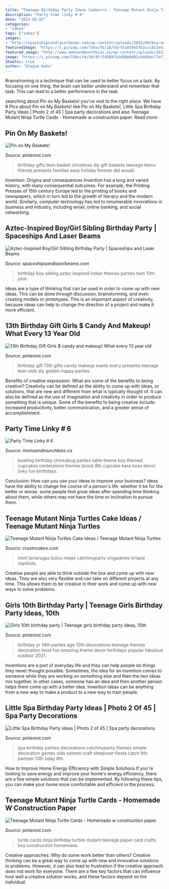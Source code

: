 ```yaml
---
title: "Teenage Birthday Party Ideas Canberra : Teenage Mutant Ninja Turtles Cake Ideas / Teenage Mutant Ninja Turtles"
description: "Party time linky # 6"
date: "2023-02-02"
categories:
- "ideas"
tags: ["ideas"]
images:
- "http://spaceshipsandlaserbeams.com/wp-content/uploads/2015/09/boy-and-girl-aztec-birthday-party-ideas.jpg"
featuredImage: "https://i.pinimg.com/736x/fb/18/59/fb185945fb3ccc811e435245e308d3c7--teen-birthday-parties-birthday-pins.jpg"
featured_image: "http://www.momsandmunchkins.ca/wp-content/uploads/2013/09/Bowling_party_Chickabug_1.jpg"
image: "https://i.pinimg.com/736x/f4/50/9f/f4509fa3d98e0d92cd489ac77ef3238b--teen-girl-birthday-girl-birthday-gifts.jpg"
ShowToc: true
author: "Shayne Hahn"
---
```



Brainstroming is a technique that can be used to better focus on a task. By focusing on one thing, the brain can better understand and remember that task. This can lead to a better performance in the task.

	

		
searching about Pin on My Baskets! you've visit to the right place. We have 8 Pics about Pin on My Baskets! like Pin on My Baskets!, Little Spa Birthday Party Ideas | Photo 2 of 45 | Spa party decorations and also Teenage Mutant Ninja Turtle Cards - Homemade w construction paper. Read more:
		
    
## Pin On My Baskets!

<img loading=lazy src="https://i.pinimg.com/736x/f4/50/9f/f4509fa3d98e0d92cd489ac77ef3238b--teen-girl-birthday-girl-birthday-gifts.jpg" onerror="this.onerror=null;this.src='https://tse4.mm.bing.net/th?id=OIP.xgDa_6L9WJBTWOefNRDSnQHaJ3&amp;pid=15.1';" alt="Pin on My Baskets!">

_Source: pinterest.com_

>birthday gifts teen basket christmas diy gift baskets teenage teens friends presents families easy holiday forever did would. 

	

Invention: Origins and consequences
Invention has a long and varied history, with many consequential outcomes. For example, the Printing Presses of 15th century Europe led to the printing of books and newspapers, which in turn led to the growth of literacy and the modern world. Similarly, computer technology has led to innumerable innovations in business and industry, including email, online banking, and social networking.

    
## Aztec-Inspired Boy/Girl Sibling Birthday Party | Spaceships And Laser Beams

<img loading=lazy src="http://spaceshipsandlaserbeams.com/wp-content/uploads/2015/09/boy-and-girl-aztec-birthday-party-ideas.jpg" onerror="this.onerror=null;this.src='https://tse3.mm.bing.net/th?id=OIP.0g8xAaWTTzM6-O4OI2HhugHaLH&amp;pid=15.1';" alt="Aztec-Inspired Boy/Girl Sibling Birthday Party | Spaceships and Laser Beams">

_Source: spaceshipsandlaserbeams.com_

>birthday boy sibling aztec inspired indian themes parties twin 13th joint. 

	

Ideas are a type of thinking that can be used in order to come up with new ideas. This can be done through discussion, brainstorming, and even creating models or prototypes. This is an important aspect of creativity, because ideas can help to change the direction of a project and make it more efficient.

    
## 13th Birthday Gift Girls $ Candy And Makeup! What Every 13 Year Old

<img loading=lazy src="https://i.pinimg.com/736x/17/a3/7e/17a37e5b8d850ac2abb6403911d0d3a8--th-birthday-birthday-bash.jpg" onerror="this.onerror=null;this.src='https://tse4.mm.bing.net/th?id=OIP.s-hg9aQGdU7CYZosdjpEGgHaJ3&amp;pid=15.1';" alt="13th Birthday Gift Girls $ candy and makeup! What every 13 year old">

_Source: pinterest.com_

>birthday gift 13th gifts candy makeup wants every presents teenage teen olds diy golden happy parties. 

	

Benefits of creative expression: What are some of the benefits to being creative?
Creativity can be defined as the ability to come up with ideas, or solutions, that are new and different from what is typically thought of. It can also be defined as the use of imagination and creativity in order to produce something that is unique. Some of the benefits to being creative include: increased productivity, better communication, and a greater sense of accomplishment.

    
## Party Time Linky # 6

<img loading=lazy src="http://www.momsandmunchkins.ca/wp-content/uploads/2013/09/Bowling_party_Chickabug_1.jpg" onerror="this.onerror=null;this.src='https://tse3.mm.bing.net/th?id=OIP.hR5mS9yT2hEH28UrDGZm3QAAAA&amp;pid=15.1';" alt="Party Time Linky # 6">

_Source: momsandmunchkins.ca_

>bowling birthday chickabug parties table theme boy themed cupcakes centerpiece themes brock 9th cupcake kara lorax decor linky fun birthdays. 

	

Conclusion: How can you use your ideas to improve your business?
ideas have the ability to change the course of a person's life. whether it be for the better or worse. some people find great ideas after spending time thinking about them, while others may not have the time or inclination to pursue them.

    
## Teenage Mutant Ninja Turtles Cake Ideas / Teenage Mutant Ninja Turtles

<img loading=lazy src="http://www.crustncakes.com/blog/wp-content/uploads/2015/12/3f7ff15c67f56d715229c797ffbda90d.jpg" onerror="this.onerror=null;this.src='https://tse2.mm.bing.net/th?id=OIP.iQypf181OLEUrspe6GzetwHaQ6&amp;pid=15.1';" alt="Teenage Mutant Ninja Turtles Cake Ideas / Teenage Mutant Ninja Turtles">

_Source: crustncakes.com_

>tmnt tartarugas bolos ninjas catchmyparty vingadores krispie manhole. 

	

Creative people are able to think outside the box and come up with new ideas. They are also very flexible and can take on different projects at any time. This allows them to be creative in their work and come up with new ways to solve problems.

    
## Girls 10th Birthday Party | Teenage Girls Birthday Party Ideas, 10th

<img loading=lazy src="https://i.pinimg.com/736x/fb/18/59/fb185945fb3ccc811e435245e308d3c7--teen-birthday-parties-birthday-pins.jpg" onerror="this.onerror=null;this.src='https://tse4.mm.bing.net/th?id=OIP.fQjv5iU6Me2D5HGi5P-0IAHaJ3&amp;pid=15.1';" alt="Girls 10th birthday party | Teenage girls birthday party ideas, 10th">

_Source: pinterest.com_

>birthday yr 14th parties age 10th decorations teenage themes decoration most fun amazing theme decor birthdays popular fabulous outdoor 2021. 

	

Inventions are a part of everyday life and they can help people do things they never thought possible. Sometimes, the idea for an invention comes to someone while they are working on something else and then the two ideas mix together. In other cases, someone has an idea and then another person helps them come up with a better idea. Invention ideas can be anything from a new way to make a product to a new way to train people.

    
## Little Spa Birthday Party Ideas | Photo 2 Of 45 | Spa Party Decorations

<img loading=lazy src="https://i.pinimg.com/736x/ab/00/f2/ab00f26cf1c7479b8ffd02841cc1fe53--spa-birthday-parties-sleepover-party.jpg" onerror="this.onerror=null;this.src='https://tse4.mm.bing.net/th?id=OIP.jPGTeI0NUb9iF9ghXIM1gAHaJ3&amp;pid=15.1';" alt="Little Spa Birthday Party Ideas | Photo 2 of 45 | Spa party decorations">

_Source: pinterest.com_

>spa birthday parties decorations catchmyparty themes simple decoration games olds salome craft sleepover fiesta catch 9th pamper 13th bday 8th. 

	

How to Improve Home Energy Efficiency with Simple Solutions
If you're looking to save energy and improve your home's energy efficiency, there are a few simple solutions that can be implemented. By following these tips, you can make your home more comfortable and efficient in the process.

    
## Teenage Mutant Ninja Turtle Cards - Homemade W Construction Paper

<img loading=lazy src="https://i.pinimg.com/736x/93/30/26/933026d5d38d0c43b64942ac85892ba3--male-birthday-turtle-birthday.jpg" onerror="this.onerror=null;this.src='https://tse3.mm.bing.net/th?id=OIP.OcpPZNMU_FAh8u8_tzvB0gHaJ6&amp;pid=15.1';" alt="Teenage Mutant Ninja Turtle Cards - Homemade w construction paper">

_Source: pinterest.com_

>turtle cards ninja birthday turtles mutant teenage paper card crafts boy construction homemade. 

	

Creative approaches: Why do some work better than others?
Creative thinking can be a great way to come up with new and innovative solutions to problems. However, it can also lead to frustration if the creative approach does not work for everyone. There are a few key factors that can influence how well a creative solution works, and these factors depend on the individual.

